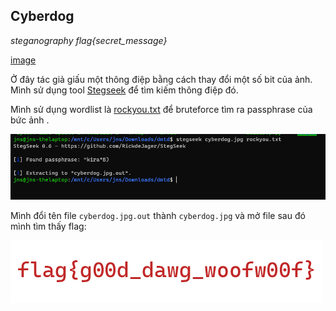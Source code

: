 ## Cyberdog
_steganography_
_flag{secret_message}_

[image](cyberdog.jpg)

Ở đây tác giả giấu một thông điệp bằng cách thay đổi một số bit của ảnh. Mình sử dụng tool [Stegseek](https://github.com/RickdeJager/stegseek) để tìm kiếm thông điệp đó.

Mình sử dụng wordlist là [rockyou.txt](https://github.com/brannondorsey/naive-hashcat/releases/download/data/rockyou.txt) để bruteforce tìm ra passphrase của bức ảnh .

![Alt text](image-2.png)

Mình đổi tên file `cyberdog.jpg.out` thành `cyberdog.jpg` và mở file sau đó mình tìm thấy flag:

![Flag](image-3.png)